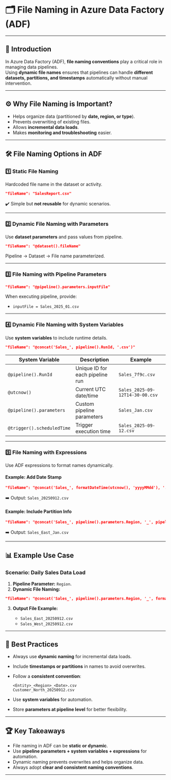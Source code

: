 # 🗂️ File Naming in Azure Data Factory (ADF)

---

## 📌 Introduction
In Azure Data Factory (ADF), **file naming conventions** play a critical role in managing data pipelines.  
Using **dynamic file names** ensures that pipelines can handle **different datasets, partitions, and timestamps** automatically without manual intervention.

---

## ⚙️ Why File Naming is Important?
- Helps organize data (partitioned by **date, region, or type**).  
- Prevents overwriting of existing files.  
- Allows **incremental data loads**.  
- Makes **monitoring and troubleshooting** easier.  

---

## 🛠️ File Naming Options in ADF

### 1️⃣ Static File Naming
Hardcoded file name in the dataset or activity.  
```json
"fileName": "SalesReport.csv"
````

✔️ Simple but **not reusable** for dynamic scenarios.

---

### 2️⃣ Dynamic File Naming with Parameters

Use **dataset parameters** and pass values from pipeline.

```json
"fileName": "@dataset().fileName"
```

Pipeline → Dataset → File name parameterized.

---

### 3️⃣ File Naming with Pipeline Parameters

```json
"fileName": "@pipeline().parameters.inputFile"
```

When executing pipeline, provide:

* `inputFile = Sales_2025_01.csv`

---

### 4️⃣ Dynamic File Naming with System Variables

Use **system variables** to include runtime details.

```json
"fileName": "@concat('Sales_', pipeline().RunId, '.csv')"
```

| System Variable            | Description                     | Example                         |
| -------------------------- | ------------------------------- | ------------------------------- |
| `@pipeline().RunId`        | Unique ID for each pipeline run | `Sales_7f9c.csv`                |
| `@utcnow()`                | Current UTC date/time           | `Sales_2025-09-12T14-30-00.csv` |
| `@pipeline().parameters`   | Custom pipeline parameters      | `Sales_Jan.csv`                 |
| `@trigger().scheduledTime` | Trigger execution time          | `Sales_2025-09-12.csv`          |

---

### 5️⃣ File Naming with Expressions

Use ADF expressions to format names dynamically.

#### Example: Add Date Stamp

```json
"fileName": "@concat('Sales_', formatDateTime(utcnow(), 'yyyyMMdd'), '.csv')"
```

➡️ Output: `Sales_20250912.csv`

#### Example: Include Partition Info

```json
"fileName": "@concat('Sales_', pipeline().parameters.Region, '_', pipeline().parameters.Month, '.csv')"
```

➡️ Output: `Sales_East_Jan.csv`

---

## 📊 Example Use Case

### Scenario: Daily Sales Data Load

1. **Pipeline Parameter:** `Region`.
2. **Dynamic File Naming:**

```json
"fileName": "@concat('Sales_', pipeline().parameters.Region, '_', formatDateTime(utcnow(), 'yyyyMMdd'), '.csv')"
```

3. **Output File Example:**

    * `Sales_East_20250912.csv`
    * `Sales_West_20250912.csv`

---

## 🎯 Best Practices

* Always use **dynamic naming** for incremental data loads.
* Include **timestamps or partitions** in names to avoid overwrites.
* Follow a **consistent convention**:

  ```
  <Entity>_<Region>_<Date>.csv
  Customer_North_20250912.csv
  ```
* Use **system variables** for automation.
* Store **parameters at pipeline level** for better flexibility.

---

## 🏆 Key Takeaways

* File naming in ADF can be **static or dynamic**.
* Use **pipeline parameters + system variables + expressions** for automation.
* Dynamic naming prevents overwrites and helps organize data.
* Always adopt **clear and consistent naming conventions**.

---

